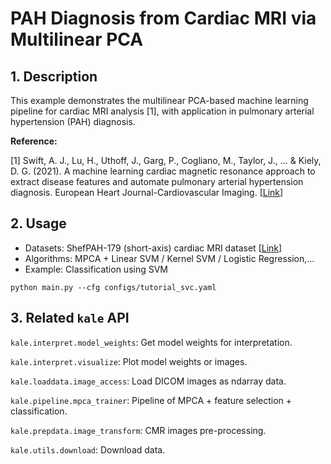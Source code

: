 # PAH Diagnosis from Cardiac MRI via Multilinear PCA

## 1. Description

This example demonstrates the multilinear PCA-based machine learning pipeline for cardiac MRI analysis [1], with application in pulmonary arterial hypertension (PAH) diagnosis.

**Reference:**

[1] Swift, A. J., Lu, H., Uthoff, J., Garg, P., Cogliano, M., Taylor, J., ... & Kiely, D. G. (2021). A machine learning cardiac magnetic resonance approach to extract disease features and automate pulmonary arterial hypertension diagnosis. European Heart Journal-Cardiovascular Imaging. [[Link](https://academic.oup.com/ehjcimaging/article/22/2/236/5717931)]

## 2. Usage

* Datasets: ShefPAH-179 (short-axis) cardiac MRI dataset  [[Link](https://github.com/pykale/data/tree/main/images/ShefPAH-179)]
* Algorithms: MPCA + Linear SVM / Kernel SVM / Logistic Regression,...
* Example: Classification using SVM

`python main.py --cfg configs/tutorial_svc.yaml`

## 3. Related `kale` API

`kale.interpret.model_weights`: Get model weights for interpretation.

`kale.interpret.visualize`: Plot model weights or images.

`kale.loaddata.image_access`: Load DICOM images as ndarray data.

`kale.pipeline.mpca_trainer`: Pipeline of MPCA + feature selection + classification.

`kale.prepdata.image_transform`: CMR images pre-processing.

`kale.utils.download`: Download data.
